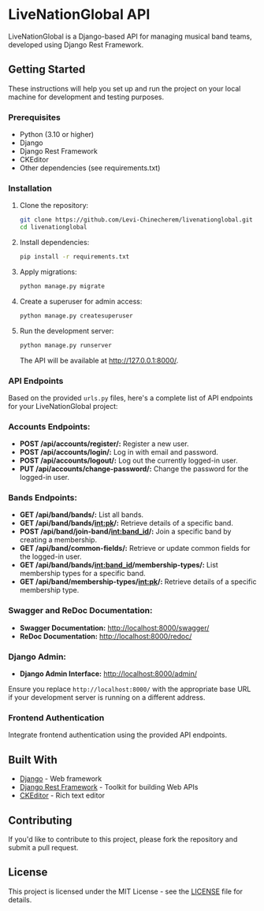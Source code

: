 # LiveNationGlobal API

LiveNationGlobal is a Django-based API for managing musical band teams, developed using Django Rest Framework.

## Getting Started

These instructions will help you set up and run the project on your local machine for development and testing purposes.

### Prerequisites

- Python (3.10 or higher)
- Django
- Django Rest Framework
- CKEditor
- Other dependencies (see requirements.txt)

### Installation

1. Clone the repository:

   ```bash
   git clone https://github.com/Levi-Chinecherem/livenationglobal.git
   cd livenationglobal
   ```
2. Install dependencies:

   ```bash
   pip install -r requirements.txt
   ```
3. Apply migrations:

   ```bash
   python manage.py migrate
   ```
4. Create a superuser for admin access:

   ```bash
   python manage.py createsuperuser
   ```
5. Run the development server:

   ```bash
   python manage.py runserver
   ```

   The API will be available at http://127.0.0.1:8000/.

### API Endpoints

Based on the provided `urls.py` files, here's a complete list of API endpoints for your LiveNationGlobal project:

### Accounts Endpoints:

- **POST /api/accounts/register/:** Register a new user.
- **POST /api/accounts/login/:** Log in with email and password.
- **POST /api/accounts/logout/:** Log out the currently logged-in user.
- **PUT /api/accounts/change-password/:** Change the password for the logged-in user.

### Bands Endpoints:

- **GET /api/band/bands/:** List all bands.
- **GET /api/band/bands/[int:pk](int:pk)/:** Retrieve details of a specific band.
- **POST /api/band/join-band/[int:band_id](int:band_id)/:** Join a specific band by creating a membership.
- **GET /api/band/common-fields/:** Retrieve or update common fields for the logged-in user.
- **GET /api/band/bands/[int:band_id](int:band_id)/membership-types/:** List membership types for a specific band.
- **GET /api/band/membership-types/[int:pk](int:pk)/:** Retrieve details of a specific membership type.

### Swagger and ReDoc Documentation:

- **Swagger Documentation:** [http://localhost:8000/swagger/](http://localhost:8000/swagger/)
- **ReDoc Documentation:** [http://localhost:8000/redoc/](http://localhost:8000/redoc/)

### Django Admin:

- **Django Admin Interface:** [http://localhost:8000/admin/](http://localhost:8000/admin/)

Ensure you replace `http://localhost:8000/` with the appropriate base URL if your development server is running on a different address.

### Frontend Authentication

Integrate frontend authentication using the provided API endpoints.

## Built With

- [Django](https://www.djangoproject.com/) - Web framework
- [Django Rest Framework](https://www.django-rest-framework.org/) - Toolkit for building Web APIs
- [CKEditor](https://ckeditor.com/) - Rich text editor

## Contributing

If you'd like to contribute to this project, please fork the repository and submit a pull request.

## License

This project is licensed under the MIT License - see the [LICENSE](LICENSE) file for details.
